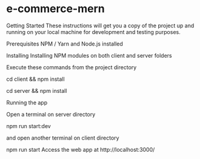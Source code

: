 # e-commerce-mern

Getting Started
These instructions will get you a copy of the project up and running on your local machine for development and testing purposes.

Prerequisites
NPM / Yarn and Node.js installed

Installing
Installing NPM modules on both client and server folders

Execute these commands from the project directory

cd client && npm install

cd server && npm install


Running the app

Open a terminal on server directory

npm run start:dev

and open another terminal on client directory

npm run start
Access the web app at http://localhost:3000/
